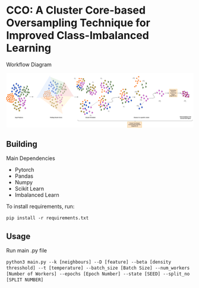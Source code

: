 # CCO: A Cluster Core-based Oversampling Technique for Improved Class-Imbalanced Learning
Workflow Diagram

![Image](https://github.com/priyomondal/CCO/blob/main/data/diagram_updated_workflow.png)


## Building

Main Dependencies

- Pytorch
- Pandas
- Numpy
- Scikit Learn
- Imbalanced Learn

To install requirements, run:
```
pip install -r requirements.txt
```

## Usage

Run main .py file

```
python3 main.py --k [neighbours] --D [feature] --beta [density thresshold] --t [temperature] --batch_size [Batch Size] --num_workers [Number of Workers] --epochs [Epoch Number] --state [SEED] --split_no [SPLIT NUMBER]
```




